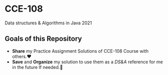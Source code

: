 # CCE-108
Data structures &amp; Algorithms in Java 2021


## Goals of this Repository
- **Share** my Practice Assignment Solutions of CCE-108 Course with others.:hearts:
- **Save** and **Organize** my solution to use them as a *DS&A* reference for me in the future If needed.:cherry_blossom:



















<!--
**astro0mar/astro0mar** 
Comment

-->

